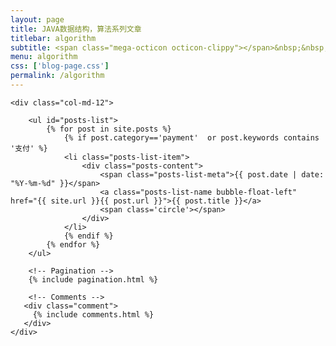 ```yaml
---
layout: page
title: JAVA数据结构，算法系列文章
titlebar: algorithm
subtitle: <span class="mega-octicon octicon-clippy"></span>&nbsp;&nbsp; 数据结构，算法
menu: algorithm
css: ['blog-page.css']
permalink: /algorithm
---
```


<div class="row">

    <div class="col-md-12">

        <ul id="posts-list">
            {% for post in site.posts %}
                {% if post.category=='payment'  or post.keywords contains '支付' %}
                <li class="posts-list-item">
                    <div class="posts-content">
                        <span class="posts-list-meta">{{ post.date | date: "%Y-%m-%d" }}</span>
                        <a class="posts-list-name bubble-float-left" href="{{ site.url }}{{ post.url }}">{{ post.title }}</a>
                        <span class='circle'></span>
                    </div>
                </li>
                {% endif %}
            {% endfor %}
        </ul> 

        <!-- Pagination -->
        {% include pagination.html %}

        <!-- Comments -->
       <div class="comment">
         {% include comments.html %}
       </div>
    </div>

</div>
<script>
    $(document).ready(function(){

        // Enable bootstrap tooltip
        $("body").tooltip({ selector: '[data-toggle=tooltip]' });

    });
</script>